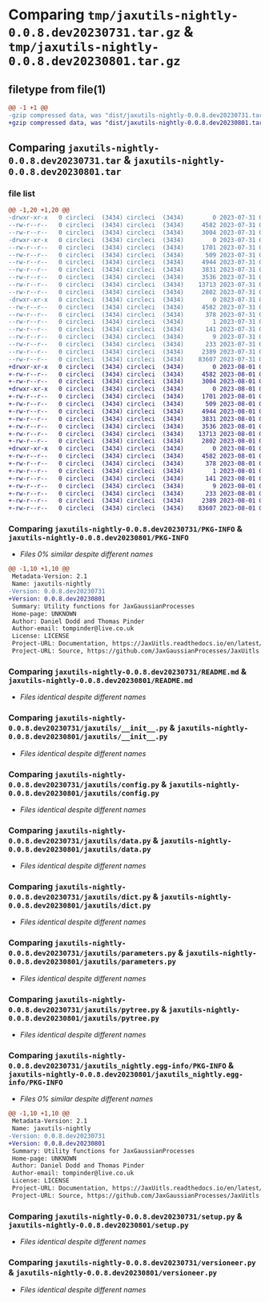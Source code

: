 # Comparing `tmp/jaxutils-nightly-0.0.8.dev20230731.tar.gz` & `tmp/jaxutils-nightly-0.0.8.dev20230801.tar.gz`

## filetype from file(1)

```diff
@@ -1 +1 @@
-gzip compressed data, was "dist/jaxutils-nightly-0.0.8.dev20230731.tar", last modified: Mon Jul 31 00:06:36 2023, max compression
+gzip compressed data, was "dist/jaxutils-nightly-0.0.8.dev20230801.tar", last modified: Tue Aug  1 00:06:34 2023, max compression
```

## Comparing `jaxutils-nightly-0.0.8.dev20230731.tar` & `jaxutils-nightly-0.0.8.dev20230801.tar`

### file list

```diff
@@ -1,20 +1,20 @@
-drwxr-xr-x   0 circleci  (3434) circleci  (3434)        0 2023-07-31 00:06:36.206301 jaxutils-nightly-0.0.8.dev20230731/
--rw-r--r--   0 circleci  (3434) circleci  (3434)     4582 2023-07-31 00:06:36.206301 jaxutils-nightly-0.0.8.dev20230731/PKG-INFO
--rw-r--r--   0 circleci  (3434) circleci  (3434)     3004 2023-07-31 00:06:29.000000 jaxutils-nightly-0.0.8.dev20230731/README.md
-drwxr-xr-x   0 circleci  (3434) circleci  (3434)        0 2023-07-31 00:06:36.210301 jaxutils-nightly-0.0.8.dev20230731/jaxutils/
--rw-r--r--   0 circleci  (3434) circleci  (3434)     1701 2023-07-31 00:06:29.000000 jaxutils-nightly-0.0.8.dev20230731/jaxutils/__init__.py
--rw-r--r--   0 circleci  (3434) circleci  (3434)      509 2023-07-31 00:06:36.210301 jaxutils-nightly-0.0.8.dev20230731/jaxutils/_version.py
--rw-r--r--   0 circleci  (3434) circleci  (3434)     4944 2023-07-31 00:06:29.000000 jaxutils-nightly-0.0.8.dev20230731/jaxutils/config.py
--rw-r--r--   0 circleci  (3434) circleci  (3434)     3831 2023-07-31 00:06:29.000000 jaxutils-nightly-0.0.8.dev20230731/jaxutils/data.py
--rw-r--r--   0 circleci  (3434) circleci  (3434)     3536 2023-07-31 00:06:29.000000 jaxutils-nightly-0.0.8.dev20230731/jaxutils/dict.py
--rw-r--r--   0 circleci  (3434) circleci  (3434)    13713 2023-07-31 00:06:29.000000 jaxutils-nightly-0.0.8.dev20230731/jaxutils/parameters.py
--rw-r--r--   0 circleci  (3434) circleci  (3434)     2802 2023-07-31 00:06:29.000000 jaxutils-nightly-0.0.8.dev20230731/jaxutils/pytree.py
-drwxr-xr-x   0 circleci  (3434) circleci  (3434)        0 2023-07-31 00:06:36.206301 jaxutils-nightly-0.0.8.dev20230731/jaxutils_nightly.egg-info/
--rw-r--r--   0 circleci  (3434) circleci  (3434)     4582 2023-07-31 00:06:36.000000 jaxutils-nightly-0.0.8.dev20230731/jaxutils_nightly.egg-info/PKG-INFO
--rw-r--r--   0 circleci  (3434) circleci  (3434)      378 2023-07-31 00:06:36.000000 jaxutils-nightly-0.0.8.dev20230731/jaxutils_nightly.egg-info/SOURCES.txt
--rw-r--r--   0 circleci  (3434) circleci  (3434)        1 2023-07-31 00:06:36.000000 jaxutils-nightly-0.0.8.dev20230731/jaxutils_nightly.egg-info/dependency_links.txt
--rw-r--r--   0 circleci  (3434) circleci  (3434)      141 2023-07-31 00:06:36.000000 jaxutils-nightly-0.0.8.dev20230731/jaxutils_nightly.egg-info/requires.txt
--rw-r--r--   0 circleci  (3434) circleci  (3434)        9 2023-07-31 00:06:36.000000 jaxutils-nightly-0.0.8.dev20230731/jaxutils_nightly.egg-info/top_level.txt
--rw-r--r--   0 circleci  (3434) circleci  (3434)      233 2023-07-31 00:06:36.210301 jaxutils-nightly-0.0.8.dev20230731/setup.cfg
--rw-r--r--   0 circleci  (3434) circleci  (3434)     2389 2023-07-31 00:06:29.000000 jaxutils-nightly-0.0.8.dev20230731/setup.py
--rw-r--r--   0 circleci  (3434) circleci  (3434)    83607 2023-07-31 00:06:29.000000 jaxutils-nightly-0.0.8.dev20230731/versioneer.py
+drwxr-xr-x   0 circleci  (3434) circleci  (3434)        0 2023-08-01 00:06:34.436054 jaxutils-nightly-0.0.8.dev20230801/
+-rw-r--r--   0 circleci  (3434) circleci  (3434)     4582 2023-08-01 00:06:34.436054 jaxutils-nightly-0.0.8.dev20230801/PKG-INFO
+-rw-r--r--   0 circleci  (3434) circleci  (3434)     3004 2023-08-01 00:06:28.000000 jaxutils-nightly-0.0.8.dev20230801/README.md
+drwxr-xr-x   0 circleci  (3434) circleci  (3434)        0 2023-08-01 00:06:34.436054 jaxutils-nightly-0.0.8.dev20230801/jaxutils/
+-rw-r--r--   0 circleci  (3434) circleci  (3434)     1701 2023-08-01 00:06:28.000000 jaxutils-nightly-0.0.8.dev20230801/jaxutils/__init__.py
+-rw-r--r--   0 circleci  (3434) circleci  (3434)      509 2023-08-01 00:06:34.436054 jaxutils-nightly-0.0.8.dev20230801/jaxutils/_version.py
+-rw-r--r--   0 circleci  (3434) circleci  (3434)     4944 2023-08-01 00:06:28.000000 jaxutils-nightly-0.0.8.dev20230801/jaxutils/config.py
+-rw-r--r--   0 circleci  (3434) circleci  (3434)     3831 2023-08-01 00:06:28.000000 jaxutils-nightly-0.0.8.dev20230801/jaxutils/data.py
+-rw-r--r--   0 circleci  (3434) circleci  (3434)     3536 2023-08-01 00:06:28.000000 jaxutils-nightly-0.0.8.dev20230801/jaxutils/dict.py
+-rw-r--r--   0 circleci  (3434) circleci  (3434)    13713 2023-08-01 00:06:28.000000 jaxutils-nightly-0.0.8.dev20230801/jaxutils/parameters.py
+-rw-r--r--   0 circleci  (3434) circleci  (3434)     2802 2023-08-01 00:06:28.000000 jaxutils-nightly-0.0.8.dev20230801/jaxutils/pytree.py
+drwxr-xr-x   0 circleci  (3434) circleci  (3434)        0 2023-08-01 00:06:34.436054 jaxutils-nightly-0.0.8.dev20230801/jaxutils_nightly.egg-info/
+-rw-r--r--   0 circleci  (3434) circleci  (3434)     4582 2023-08-01 00:06:34.000000 jaxutils-nightly-0.0.8.dev20230801/jaxutils_nightly.egg-info/PKG-INFO
+-rw-r--r--   0 circleci  (3434) circleci  (3434)      378 2023-08-01 00:06:34.000000 jaxutils-nightly-0.0.8.dev20230801/jaxutils_nightly.egg-info/SOURCES.txt
+-rw-r--r--   0 circleci  (3434) circleci  (3434)        1 2023-08-01 00:06:34.000000 jaxutils-nightly-0.0.8.dev20230801/jaxutils_nightly.egg-info/dependency_links.txt
+-rw-r--r--   0 circleci  (3434) circleci  (3434)      141 2023-08-01 00:06:34.000000 jaxutils-nightly-0.0.8.dev20230801/jaxutils_nightly.egg-info/requires.txt
+-rw-r--r--   0 circleci  (3434) circleci  (3434)        9 2023-08-01 00:06:34.000000 jaxutils-nightly-0.0.8.dev20230801/jaxutils_nightly.egg-info/top_level.txt
+-rw-r--r--   0 circleci  (3434) circleci  (3434)      233 2023-08-01 00:06:34.436054 jaxutils-nightly-0.0.8.dev20230801/setup.cfg
+-rw-r--r--   0 circleci  (3434) circleci  (3434)     2389 2023-08-01 00:06:28.000000 jaxutils-nightly-0.0.8.dev20230801/setup.py
+-rw-r--r--   0 circleci  (3434) circleci  (3434)    83607 2023-08-01 00:06:28.000000 jaxutils-nightly-0.0.8.dev20230801/versioneer.py
```

### Comparing `jaxutils-nightly-0.0.8.dev20230731/PKG-INFO` & `jaxutils-nightly-0.0.8.dev20230801/PKG-INFO`

 * *Files 0% similar despite different names*

```diff
@@ -1,10 +1,10 @@
 Metadata-Version: 2.1
 Name: jaxutils-nightly
-Version: 0.0.8.dev20230731
+Version: 0.0.8.dev20230801
 Summary: Utility functions for JaxGaussianProcesses
 Home-page: UNKNOWN
 Author: Daniel Dodd and Thomas Pinder
 Author-email: tompinder@live.co.uk
 License: LICENSE
 Project-URL: Documentation, https://JaxUitls.readthedocs.io/en/latest/
 Project-URL: Source, https://github.com/JaxGaussianProcesses/JaxUitls
```

### Comparing `jaxutils-nightly-0.0.8.dev20230731/README.md` & `jaxutils-nightly-0.0.8.dev20230801/README.md`

 * *Files identical despite different names*

### Comparing `jaxutils-nightly-0.0.8.dev20230731/jaxutils/__init__.py` & `jaxutils-nightly-0.0.8.dev20230801/jaxutils/__init__.py`

 * *Files identical despite different names*

### Comparing `jaxutils-nightly-0.0.8.dev20230731/jaxutils/config.py` & `jaxutils-nightly-0.0.8.dev20230801/jaxutils/config.py`

 * *Files identical despite different names*

### Comparing `jaxutils-nightly-0.0.8.dev20230731/jaxutils/data.py` & `jaxutils-nightly-0.0.8.dev20230801/jaxutils/data.py`

 * *Files identical despite different names*

### Comparing `jaxutils-nightly-0.0.8.dev20230731/jaxutils/dict.py` & `jaxutils-nightly-0.0.8.dev20230801/jaxutils/dict.py`

 * *Files identical despite different names*

### Comparing `jaxutils-nightly-0.0.8.dev20230731/jaxutils/parameters.py` & `jaxutils-nightly-0.0.8.dev20230801/jaxutils/parameters.py`

 * *Files identical despite different names*

### Comparing `jaxutils-nightly-0.0.8.dev20230731/jaxutils/pytree.py` & `jaxutils-nightly-0.0.8.dev20230801/jaxutils/pytree.py`

 * *Files identical despite different names*

### Comparing `jaxutils-nightly-0.0.8.dev20230731/jaxutils_nightly.egg-info/PKG-INFO` & `jaxutils-nightly-0.0.8.dev20230801/jaxutils_nightly.egg-info/PKG-INFO`

 * *Files 0% similar despite different names*

```diff
@@ -1,10 +1,10 @@
 Metadata-Version: 2.1
 Name: jaxutils-nightly
-Version: 0.0.8.dev20230731
+Version: 0.0.8.dev20230801
 Summary: Utility functions for JaxGaussianProcesses
 Home-page: UNKNOWN
 Author: Daniel Dodd and Thomas Pinder
 Author-email: tompinder@live.co.uk
 License: LICENSE
 Project-URL: Documentation, https://JaxUitls.readthedocs.io/en/latest/
 Project-URL: Source, https://github.com/JaxGaussianProcesses/JaxUitls
```

### Comparing `jaxutils-nightly-0.0.8.dev20230731/setup.py` & `jaxutils-nightly-0.0.8.dev20230801/setup.py`

 * *Files identical despite different names*

### Comparing `jaxutils-nightly-0.0.8.dev20230731/versioneer.py` & `jaxutils-nightly-0.0.8.dev20230801/versioneer.py`

 * *Files identical despite different names*

